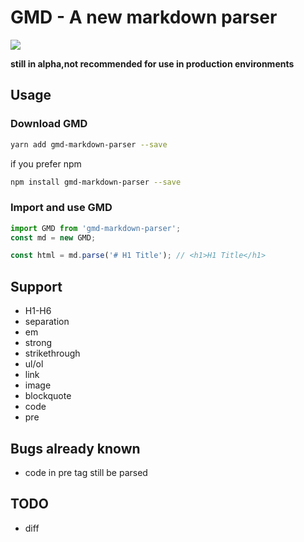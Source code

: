 # GMD - A new markdown parser

[![](https://img.shields.io/badge/npm-0.0.3-blue.svg)](https://www.npmjs.com/package/gmd-markdown-parser)


**still in alpha,not recommended for use in production environments**

## Usage

### Download GMD

```bash
yarn add gmd-markdown-parser --save
```

if you prefer npm

```bash
npm install gmd-markdown-parser --save
```

### Import and use GMD

```javascript
import GMD from 'gmd-markdown-parser';
const md = new GMD;

const html = md.parse('# H1 Title'); // <h1>H1 Title</h1>
```

## Support

- H1-H6
- separation
- em
- strong
- strikethrough
- ul/ol
- link
- image
- blockquote
- code
- pre

## Bugs already known

- code in pre tag still be parsed

## TODO

- diff